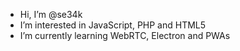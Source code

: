 - Hi, I’m @se34k
- I’m interested in JavaScript, PHP and HTML5
- I’m currently learning WebRTC, Electron and PWAs

<!---
se34k/se34k is a ✨ special ✨ repository because its `README.md` (this file) appears on your GitHub profile.
You can click the Preview link to take a look at your changes.
--->
